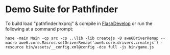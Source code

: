 # Demo Suite for Pathfinder #

To build load "pathfinder.hxproj" & compile in [FlashDevelop](http://flashdevelop.org) or run the following at a command prompt:

```
haxe -main Main -cp src -cp ..\lib -lib createjs -D awe6DriverRemap --macro awe6.core.Macros.setDriverRemap('awe6.core.drivers.createjs') -resource bin/assets/__config.xml@config -dce full -js bin/game.js
```
